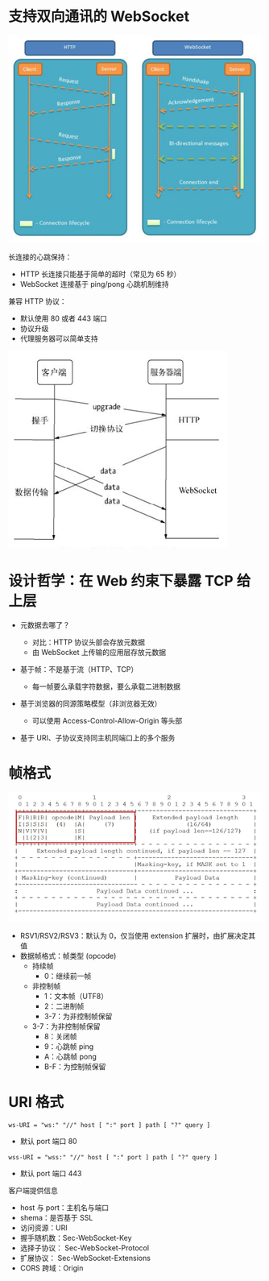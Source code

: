 # 支持双向通讯的 WebSocket  

![](./img/http_ws.png)

长连接的心跳保持：  

- HTTP 长连接只能基于简单的超时（常见为 65 秒）  
- WebSocket 连接基于 ping/pong 心跳机制维持  

兼容 HTTP 协议：  

- 默认使用 80 或者 443 端口  
- 协议升级  
- 代理服务器可以简单支持  

![](./img/http_upgrade.png)

# 设计哲学：在 Web 约束下暴露 TCP 给上层  

- 元数据去哪了？  
  - 对比：HTTP 协议头部会存放元数据  
  - 由 WebSocket 上传输的应用层存放元数据  

- 基于帧：不是基于流（HTTP、TCP）  
  - 每一帧要么承载字符数据，要么承载二进制数据  

- 基于浏览器的同源策略模型（非浏览器无效）  
  - 可以使用 Access-Control-Allow-Origin 等头部  

- 基于 URI、子协议支持同主机同端口上的多个服务  

# 帧格式  

![](./img/ws_frame.png)

- RSV1/RSV2/RSV3：默认为 0，仅当使用 extension 扩展时，由扩展决定其值  
- 数据帧格式：帧类型 (opcode) 
  - 持续帧  
    - 0：继续前一帧  
  - 非控制帧  
    - 1：文本帧（UTF8）  
    - 2：二进制帧  
    - 3-7：为非控制帧保留  
  - 3-7：为非控制帧保留  
    - 8：关闭帧  
    - 9：心跳帧 ping  
    - A：心跳帧 pong  
    - B-F：为控制帧保留  

# URI 格式  

```
ws-URI = "ws:" "//" host [ ":" port ] path [ "?" query ]  
```

- 默认 port 端口 80  

```
wss-URI = "wss:" "//" host [ ":" port ] path [ "?" query ]  
```

- 默认 port 端口 443  

客户端提供信息  

- host 与 port：主机名与端口  
- shema：是否基于 SSL  
- 访问资源：URI  
- 握手随机数：Sec-WebSocket-Key  
- 选择子协议： Sec-WebSocket-Protocol  
- 扩展协议： Sec-WebSocket-Extensions  
- CORS 跨域：Origin  